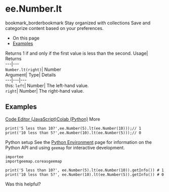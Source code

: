  
#  ee.Number.lt 
bookmark_borderbookmark Stay organized with collections  Save and categorize content based on your preferences.
  * On this page
  * [Examples](https://developers.google.com/earth-engine/apidocs/ee-number-lt#examples)


Returns 1 if and only if the first value is less than the second. 
Usage| Returns  
---|---  
`Number.lt(right)`| Number  
Argument| Type| Details  
---|---|---  
this: `left`| Number| The left-hand value.  
`right`| Number| The right-hand value.  
## Examples
[Code Editor (JavaScript)](https://developers.google.com/earth-engine/apidocs/ee-number-lt#code-editor-javascript-sample)[Colab (Python)](https://developers.google.com/earth-engine/apidocs/ee-number-lt#colab-python-sample) More
```
print('5 less than 10?',ee.Number(5).lt(ee.Number(10)));// 1
print('10 less than 5?',ee.Number(10).lt(ee.Number(5)));// 0
```
Python setup
See the [ Python Environment](https://developers.google.com/earth-engine/guides/python_install) page for information on the Python API and using `geemap` for interactive development.
```
importee
importgeemap.coreasgeemap
```
```
print('5 less than 10?', ee.Number(5).lt(ee.Number(10)).getInfo()) # 1
print('10 less than 5?', ee.Number(10).lt(ee.Number(5)).getInfo()) # 0
```

Was this helpful?

